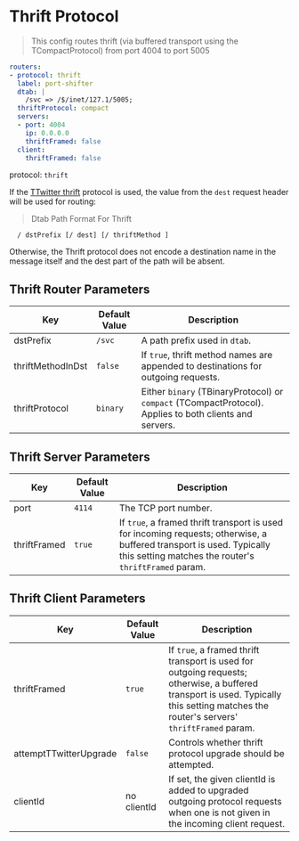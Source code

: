 # Thrift Protocol


> This config routes thrift (via buffered transport using the TCompactProtocol) from port 4004 to port 5005

```yaml
routers:
- protocol: thrift
  label: port-shifter
  dtab: |
    /svc => /$/inet/127.1/5005;
  thriftProtocol: compact
  servers:
  - port: 4004
    ip: 0.0.0.0
    thriftFramed: false
  client:
    thriftFramed: false
```

protocol: `thrift`

If the [TTwitter thrift](http://twitter.github.io/finagle/guide/Protocols.html#thrift) protocol is
used, the value from the `dest` request header will be used for routing:

> Dtab Path Format For Thrift
```
  / dstPrefix [/ dest] [/ thriftMethod ]
```

Otherwise, the Thrift protocol does not encode a destination name in the message
itself and the dest part of the path will be absent.

## Thrift Router Parameters

Key | Default Value | Description
--- | ------------- | -----------
dstPrefix | `/svc` | A path prefix used in `dtab`.
thriftMethodInDst | `false` | If `true`, thrift method names are appended to destinations for outgoing requests.
thriftProtocol | `binary` | Either `binary` (TBinaryProtocol) or `compact` (TCompactProtocol). Applies to both clients and servers.


## Thrift Server Parameters

Key | Default Value | Description
--- | ------------- | -----------
port | `4114` | The TCP port number.
thriftFramed | `true` | If `true`, a framed thrift transport is used for incoming requests; otherwise, a buffered transport is used. Typically this setting matches the router's `thriftFramed` param.

## Thrift Client Parameters

Key | Default Value | Description
--- | ------------- | -----------
thriftFramed | `true` | If `true`, a framed thrift transport is used for outgoing requests; otherwise, a buffered transport is used. Typically this setting matches the router's servers' `thriftFramed` param.
attemptTTwitterUpgrade | `false` | Controls whether thrift protocol upgrade should be attempted.
clientId | no clientId | If set, the given clientId is added to upgraded outgoing protocol requests when one is not given in the incoming client request.